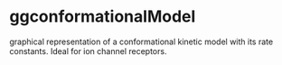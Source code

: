 # ggconformationalModel
graphical representation of a conformational kinetic model with its rate constants. Ideal for ion channel receptors.
